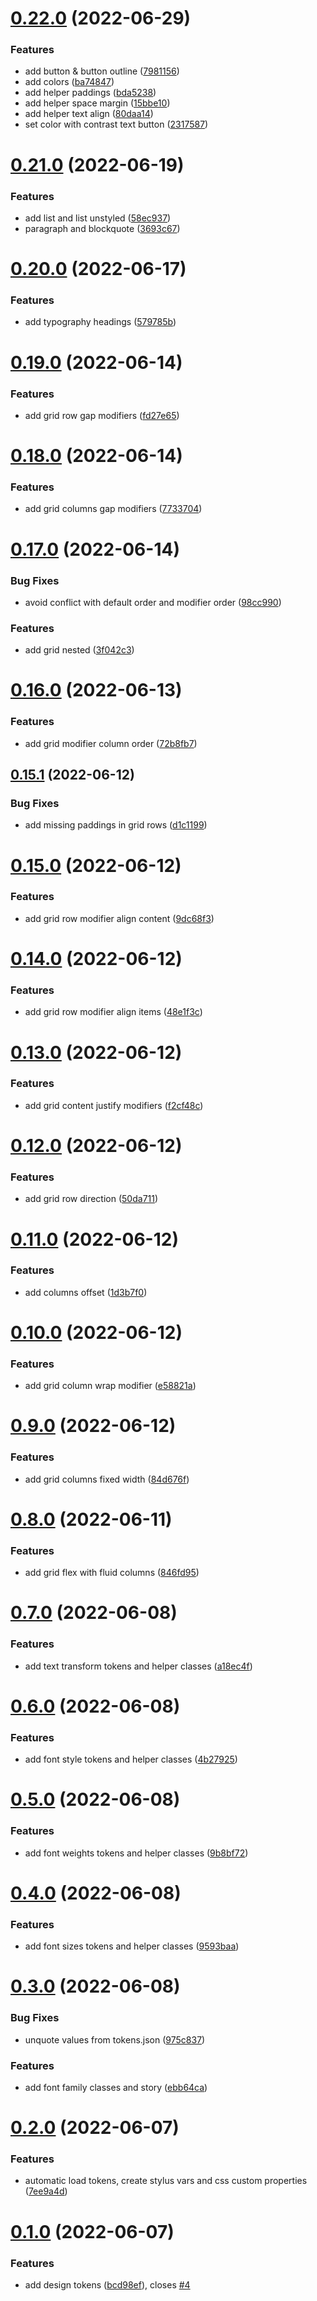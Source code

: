 # [0.22.0](https://github.com/komplib/css/compare/v0.21.0...v0.22.0) (2022-06-29)


### Features

* add button & button outline ([7981156](https://github.com/komplib/css/commit/7981156770053dedc22fa1e764b6f0296ab19455))
* add colors ([ba74847](https://github.com/komplib/css/commit/ba7484739215e1529efb91ce59c836c4bd910046))
* add helper paddings ([bda5238](https://github.com/komplib/css/commit/bda523814c057b4566817c65f6b9126c4463757b))
* add helper space margin ([15bbe10](https://github.com/komplib/css/commit/15bbe1010de8545df1ae83888e942ab98269b6ff))
* add helper text align ([80daa14](https://github.com/komplib/css/commit/80daa146a6399498fb6c53f9089e46d4d7078922))
* set color with contrast text button ([2317587](https://github.com/komplib/css/commit/231758744c135d89b65f15c90e110309cf6d0154))

# [0.21.0](https://github.com/komplib/css/compare/v0.20.0...v0.21.0) (2022-06-19)

### Features

- add list and list unstyled ([58ec937](https://github.com/komplib/css/commit/58ec937ddeb85a20f2ce0f8f4cf2f1c61c7dff29))
- paragraph and blockquote ([3693c67](https://github.com/komplib/css/commit/3693c67adb9c76125b35752ef3e15eecb419f08c))

# [0.20.0](https://github.com/komplib/css/compare/v0.19.0...v0.20.0) (2022-06-17)

### Features

- add typography headings ([579785b](https://github.com/komplib/css/commit/579785b331d8cc22ad4ec9582355d30dda1a0bf7))

# [0.19.0](https://github.com/komplib/css/compare/v0.18.0...v0.19.0) (2022-06-14)

### Features

- add grid row gap modifiers ([fd27e65](https://github.com/komplib/css/commit/fd27e6519b33287474a9a7e109d05b11352911f0))

# [0.18.0](https://github.com/komplib/css/compare/v0.17.0...v0.18.0) (2022-06-14)

### Features

- add grid columns gap modifiers ([7733704](https://github.com/komplib/css/commit/7733704335ce20830bda8ae6109ac5028ca804c8))

# [0.17.0](https://github.com/komplib/css/compare/v0.16.0...v0.17.0) (2022-06-14)

### Bug Fixes

- avoid conflict with default order and modifier order ([98cc990](https://github.com/komplib/css/commit/98cc9906fea7571d9169eeb5abd37b15a8eca698))

### Features

- add grid nested ([3f042c3](https://github.com/komplib/css/commit/3f042c3c96567f71fca6bd23dcf0e0e3a12b14e1))

# [0.16.0](https://github.com/komplib/css/compare/v0.15.1...v0.16.0) (2022-06-13)

### Features

- add grid modifier column order ([72b8fb7](https://github.com/komplib/css/commit/72b8fb73fdd9c17fde075cf99c3f6d6d27578ff0))

## [0.15.1](https://github.com/komplib/css/compare/v0.15.0...v0.15.1) (2022-06-12)

### Bug Fixes

- add missing paddings in grid rows ([d1c1199](https://github.com/komplib/css/commit/d1c1199f56f6c43f99d7ae3a345ff3411100b657))

# [0.15.0](https://github.com/komplib/css/compare/v0.14.0...v0.15.0) (2022-06-12)

### Features

- add grid row modifier align content ([9dc68f3](https://github.com/komplib/css/commit/9dc68f3d7c0ec0b5a787cd6b9706e635722e7cc4))

# [0.14.0](https://github.com/komplib/css/compare/v0.13.0...v0.14.0) (2022-06-12)

### Features

- add grid row modifier align items ([48e1f3c](https://github.com/komplib/css/commit/48e1f3ccacb2353033f6207e782a5743febd6594))

# [0.13.0](https://github.com/komplib/css/compare/v0.12.0...v0.13.0) (2022-06-12)

### Features

- add grid content justify modifiers ([f2cf48c](https://github.com/komplib/css/commit/f2cf48c15d35689f82c205d44f5f16f2242fdb3e))

# [0.12.0](https://github.com/komplib/css/compare/v0.11.0...v0.12.0) (2022-06-12)

### Features

- add grid row direction ([50da711](https://github.com/komplib/css/commit/50da71124ffed28878e0e3510e519a5bbfdba0af))

# [0.11.0](https://github.com/komplib/css/compare/v0.10.0...v0.11.0) (2022-06-12)

### Features

- add columns offset ([1d3b7f0](https://github.com/komplib/css/commit/1d3b7f0e71e21083df735d87e6e192ed507eb355))

# [0.10.0](https://github.com/komplib/css/compare/v0.9.0...v0.10.0) (2022-06-12)

### Features

- add grid column wrap modifier ([e58821a](https://github.com/komplib/css/commit/e58821ac247ce84c7e822b58517100d9e4591f1d))

# [0.9.0](https://github.com/komplib/css/compare/v0.8.0...v0.9.0) (2022-06-12)

### Features

- add grid columns fixed width ([84d676f](https://github.com/komplib/css/commit/84d676fa2b5eaa16687f9111e98cd5caf41af51e))

# [0.8.0](https://github.com/komplib/css/compare/v0.7.0...v0.8.0) (2022-06-11)

### Features

- add grid flex with fluid columns ([846fd95](https://github.com/komplib/css/commit/846fd95fe62e7f777ca2d9b273eda4960f2a4f26))

# [0.7.0](https://github.com/komplib/css/compare/v0.6.0...v0.7.0) (2022-06-08)

### Features

- add text transform tokens and helper classes ([a18ec4f](https://github.com/komplib/css/commit/a18ec4f69a5297156716a93981c112b79a81c80c))

# [0.6.0](https://github.com/komplib/css/compare/v0.5.0...v0.6.0) (2022-06-08)

### Features

- add font style tokens and helper classes ([4b27925](https://github.com/komplib/css/commit/4b279258d344306d82cd8abcfa300c43e1b6254e))

# [0.5.0](https://github.com/komplib/css/compare/v0.4.0...v0.5.0) (2022-06-08)

### Features

- add font weights tokens and helper classes ([9b8bf72](https://github.com/komplib/css/commit/9b8bf72bef30c45cc2bb53c6b79d76b6b5274c59))

# [0.4.0](https://github.com/komplib/css/compare/v0.3.0...v0.4.0) (2022-06-08)

### Features

- add font sizes tokens and helper classes ([9593baa](https://github.com/komplib/css/commit/9593baa068c955404b3d8d590070667b3a9e890b))

# [0.3.0](https://github.com/komplib/css/compare/v0.2.0...v0.3.0) (2022-06-08)

### Bug Fixes

- unquote values from tokens.json ([975c837](https://github.com/komplib/css/commit/975c837b10e8a9107e819d3b8fba22ed027b9e9b))

### Features

- add font family classes and story ([ebb64ca](https://github.com/komplib/css/commit/ebb64ca4840d0a5a400325108f1a199faf4aaa8e))

# [0.2.0](https://github.com/komplib/css/compare/v0.1.0...v0.2.0) (2022-06-07)

### Features

- automatic load tokens, create stylus vars and css custom properties ([7ee9a4d](https://github.com/komplib/css/commit/7ee9a4d246d0772307644fdd7a8a7ccf24862767))

# [0.1.0](https://github.com/komplib/css/compare/v0.0.0...v0.1.0) (2022-06-07)

### Features

- add design tokens ([bcd98ef](https://github.com/komplib/css/commit/bcd98ef73311a54de90ade07b0f55881cde0ecf4)), closes [#4](https://github.com/komplib/css/issues/4)
